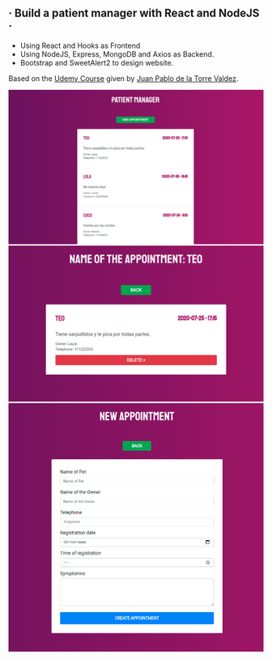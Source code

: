## · Build a patient manager with React and NodeJS ·

- Using React and Hooks as Frontend
- Using NodeJS, Express, MongoDB and Axios as Backend.
- Bootstrap and SweetAlert2 to design website.

Based on the [Udemy Course](https://www.udemy.com/course/javascript-moderno-guia-definitiva-construye-10-proyectos) given by [Juan Pablo de la Torre Valdez](https://twitter.com/JuanDevWP).



<div align="center">
       <img src="./patient-manager/public/images/web.png" width="600px"</img> 
</div>

<div align="center">
       <img src="./patient-manager/public/images/web1.png" width="600px"</img> 
</div>

<div align="center">
       <img src="./patient-manager/public/images/web2.png" width="600px"</img> 
</div>

